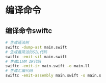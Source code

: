 # 编译命令

## 编译命令swiftc

```bash
# 生成语法树
swiftc -dump-ast main.swift
# 生成最简洁的SIL代码
swiftc -emit-sil main.swift
# 生成LLVM IR代码
swiftc -emit-ir main.swift -o main.ll
# 生成汇编代码
swiftc -emit-assembly main.swift -o main.s
```

